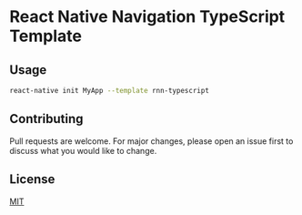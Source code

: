 # React Native Navigation TypeScript Template

## Usage

```sh
react-native init MyApp --template rnn-typescript
```

## Contributing
Pull requests are welcome. For major changes, please open an issue first to discuss what you would like to change.

## License
[MIT](https://choosealicense.com/licenses/mit/)

